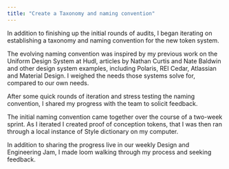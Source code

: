 ```yaml
---
title: "Create a Taxonomy and naming convention"
---
```


In addition to finishing up the initial rounds of audits, I began iterating on establishing a taxonomy and naming convention for the new token system.

The evolving naming convention was inspired by my previous work on the Uniform Design System at Hudl, articles by Nathan Curtis and Nate Baldwin and other design system examples, including Polaris, REI Cedar, Atlassian and Material Design. I weighed the needs those systems solve for, compared to our own needs.

After some quick rounds of iteration and stress testing the naming convention, I shared my progress with the team to solicit feedback.

The initial naming convention came together over the course of a two-week sprint. As I iterated I created proof of conception tokens, that I was then ran through a local instance of Style dictionary on my computer.

In addition to sharing the progress live in our weekly Design and Engineering Jam, I made loom walking through my process and seeking feedback.